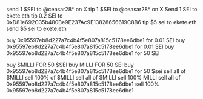 send 1 $SEI to @ceasar28* on X
tip 1 $SEI to @ceasar28* on X
Send 1 SEI to ekete.eth
tip 0.2 SEI to 0xD81e692C35b480Be9E237Ac9E13828656619C8B6
tip $5 sei to ekete.eth
send $5 sei to ekete.eth

buy 0x95597eb8d227a7c4b4f5e807a815c5178ee6dbe1 for 0.01 SEI
buy 0x95597eb8d227a7c4b4f5e807a815c5178ee6dbe1 for 0.01 SEI
buy 0x95597eb8d227a7c4b4f5e807a815c5178ee6dbe1 for 50 SEI

buy $MILLI FOR 50 $SEI
buy MILLI FOR 50 SEI
buy 0x95597eb8d227a7c4b4f5e807a815c5178ee6dbe1 for 50 $sei
sell all of $MILLI
sell 100% of $MILLI
sell all of $MILLI
sell 100% MILLI
sell all of 0x95597eb8d227a7c4b4f5e807a815c5178ee6dbe1
sell 100% 0x95597eb8d227a7c4b4f5e807a815c5178ee6dbe1
